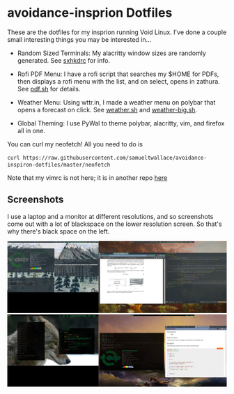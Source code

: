 # avoidance-insprion Dotfiles

These are the dotfiles for my insprion running Void Linux. I've done a couple small interesting things you may be interested in...

 * Random Sized Terminals: My alacritty window sizes are randomly generated. See [sxhkdrc](/.config/sxhkd/sxhkdrc) for info.

 * Rofi PDF Menu: I have a rofi script that searches my $HOME for PDFs, then displays a rofi menu with the list, and on select, opens in zathura. See [pdf.sh](/.config/rofi/pdf.sh) for details.

 * Weather Menu: Using wttr.in, I made a weather menu on polybar that opens a forecast on click. See [weather.sh](/.config/polybar/weather.sh) and [weather-big.sh](/.config/polybar/weather-big.sh).

 * Global Theming: I use PyWal to theme polybar, alacritty, vim, and firefox all in one.

You can curl my neofetch! All you need to do is 

```
curl https://raw.githubusercontent.com/samueltwallace/avoidance-inspiron-dotfiles/master/neofetch
```
Note that my vimrc is not here; it is in another repo [here](https://github.com/samueltwallace/modvim)

## Screenshots

I use a laptop and a monitor at different resolutions, and so screenshots come out with a lot of blackspace on the lower resolution screen. So that's why there's black space on the left.

![Pic](/2020-09-20-132823_3286x1080_scrot.png)
![Pic](/2020-11-08-225731_3286x1080_scrot.png)
